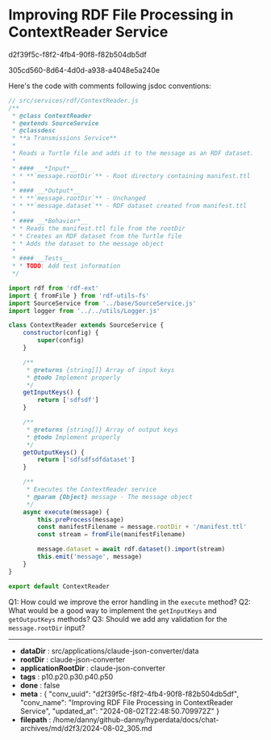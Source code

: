 # Improving RDF File Processing in ContextReader Service

d2f39f5c-f8f2-4fb4-90f8-f82b504db5df

305cd560-8d64-4d0d-a938-a4048e5a240e

 Here's the code with comments following jsdoc conventions:

```javascript
// src/services/rdf/ContextReader.js
/**
 * @class ContextReader
 * @extends SourceService
 * @classdesc
 * **a Transmissions Service**
 * 
 * Reads a Turtle file and adds it to the message as an RDF dataset.
 * 
 * #### __*Input*__
 * * **`message.rootDir`** - Root directory containing manifest.ttl
 * 
 * #### __*Output*__
 * * **`message.rootDir`** - Unchanged
 * * **`message.dataset`** - RDF dataset created from manifest.ttl
 * 
 * #### __*Behavior*__
 * * Reads the manifest.ttl file from the rootDir
 * * Creates an RDF dataset from the Turtle file
 * * Adds the dataset to the message object
 * 
 * #### __Tests__
 * * TODO: Add test information
 */

import rdf from 'rdf-ext'
import { fromFile } from 'rdf-utils-fs'
import SourceService from '../base/SourceService.js'
import logger from '../../utils/Logger.js'

class ContextReader extends SourceService {
    constructor(config) {
        super(config)
    }

    /**
     * @returns {string[]} Array of input keys
     * @todo Implement properly
     */
    getInputKeys() {
        return ['sdfsdf']
    }

    /**
     * @returns {string[]} Array of output keys
     * @todo Implement properly
     */
    getOutputKeys() {
        return ['sdfsdfsdfdataset']
    }

    /**
     * Executes the ContextReader service
     * @param {Object} message - The message object
     */
    async execute(message) {
        this.preProcess(message)
        const manifestFilename = message.rootDir + '/manifest.ttl'
        const stream = fromFile(manifestFilename)

        message.dataset = await rdf.dataset().import(stream)
        this.emit('message', message)
    }
}

export default ContextReader
```

Q1: How could we improve the error handling in the `execute` method?
Q2: What would be a good way to implement the `getInputKeys` and `getOutputKeys` methods?
Q3: Should we add any validation for the `message.rootDir` input?

---

* **dataDir** : src/applications/claude-json-converter/data
* **rootDir** : claude-json-converter
* **applicationRootDir** : claude-json-converter
* **tags** : p10.p20.p30.p40.p50
* **done** : false
* **meta** : {
  "conv_uuid": "d2f39f5c-f8f2-4fb4-90f8-f82b504db5df",
  "conv_name": "Improving RDF File Processing in ContextReader Service",
  "updated_at": "2024-08-02T22:48:50.709972Z"
}
* **filepath** : /home/danny/github-danny/hyperdata/docs/chat-archives/md/d2f3/2024-08-02_305.md